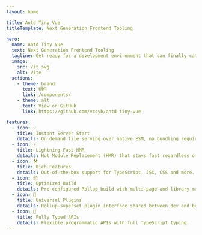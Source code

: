 ```yaml
---
layout: home

title: Antd Tiny Vue
titleTemplate: Next Generation Frontend Tooling

hero:
  name: Antd Tiny Vue
  text: Next Generation Frontend Tooling
  tagline: Get ready for a development environment that can finally catch up with you.
  image:
    src: /it.svg
    alt: Vite
  actions:
    - theme: brand
      text: 组件
      link: /components/
    - theme: alt
      text: View on GitHub
      link: https://github.com/vccyb/antd-tiny-vue

features:
  - icon: 💡
    title: Instant Server Start
    details: On demand file serving over native ESM, no bundling required!
  - icon: ⚡️
    title: Lightning Fast HMR
    details: Hot Module Replacement (HMR) that stays fast regardless of app size.
  - icon: 🛠️
    title: Rich Features
    details: Out-of-the-box support for TypeScript, JSX, CSS and more.
  - icon: 📦
    title: Optimized Build
    details: Pre-configured Rollup build with multi-page and library mode support.
  - icon: 🔩
    title: Universal Plugins
    details: Rollup-superset plugin interface shared between dev and build.
  - icon: 🔑
    title: Fully Typed APIs
    details: Flexible programmatic APIs with full TypeScript typing.
---
```

